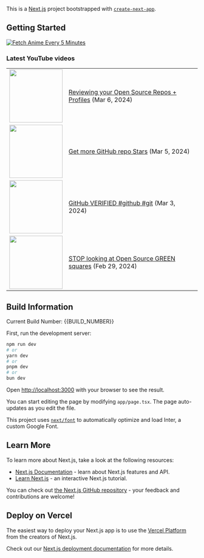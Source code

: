 This is a [Next.js](https://nextjs.org/) project bootstrapped with [`create-next-app`](https://github.com/vercel/next.js/tree/canary/packages/create-next-app).

## Getting Started

[![Fetch Anime Every 5 Minutes](https://github.com/otakudesu-be/actions/workflows/fetch.yml/badge.svg)](https://github.com/otakudesu-be/actions/workflows/fetch.yml)

### Latest YouTube videos

<table>
<!-- YOUTUBE-VIDEOS-LIST:START --><tr><td><a href="https://www.youtube.com/watch?v=ZI7tSRR9q8w"><img width="140px" src="https://i.ytimg.com/vi/ZI7tSRR9q8w/mqdefault.jpg"></a></td>
<td><a href="https://www.youtube.com/watch?v=ZI7tSRR9q8w">Reviewing your Open Source Repos + Profiles</a> (Mar 6, 2024)<br/></td></tr>
<tr><td><a href="https://www.youtube.com/watch?v=diWUEgE3Hxo"><img width="140px" src="https://i.ytimg.com/vi/diWUEgE3Hxo/mqdefault.jpg"></a></td>
<td><a href="https://www.youtube.com/watch?v=diWUEgE3Hxo">Get more GitHub repo Stars</a> (Mar 5, 2024)<br/></td></tr>
<tr><td><a href="https://www.youtube.com/watch?v=BCzNtbEh5T4"><img width="140px" src="https://i.ytimg.com/vi/BCzNtbEh5T4/mqdefault.jpg"></a></td>
<td><a href="https://www.youtube.com/watch?v=BCzNtbEh5T4">GitHub VERIFIED #github #git</a> (Mar 3, 2024)<br/></td></tr>
<tr><td><a href="https://www.youtube.com/watch?v=to6zWf0BF-o"><img width="140px" src="https://i.ytimg.com/vi/to6zWf0BF-o/mqdefault.jpg"></a></td>
<td><a href="https://www.youtube.com/watch?v=to6zWf0BF-o">STOP looking at Open Source GREEN squares</a> (Feb 29, 2024)<br/></td></tr>
<!-- YOUTUBE-VIDEOS-LIST:END -->
</table>

## Build Information

Current Build Number: {{BUILD_NUMBER}}

First, run the development server:

```bash
npm run dev
# or
yarn dev
# or
pnpm dev
# or
bun dev
```

Open [http://localhost:3000](http://localhost:3000) with your browser to see the result.

You can start editing the page by modifying `app/page.tsx`. The page auto-updates as you edit the file.

This project uses [`next/font`](https://nextjs.org/docs/basic-features/font-optimization) to automatically optimize and load Inter, a custom Google Font.

## Learn More

To learn more about Next.js, take a look at the following resources:

- [Next.js Documentation](https://nextjs.org/docs) - learn about Next.js features and API.
- [Learn Next.js](https://nextjs.org/learn) - an interactive Next.js tutorial.

You can check out [the Next.js GitHub repository](https://github.com/vercel/next.js/) - your feedback and contributions are welcome!

## Deploy on Vercel

The easiest way to deploy your Next.js app is to use the [Vercel Platform](https://vercel.com/new?utm_medium=default-template&filter=next.js&utm_source=create-next-app&utm_campaign=create-next-app-readme) from the creators of Next.js.

Check out our [Next.js deployment documentation](https://nextjs.org/docs/deployment) for more details.
